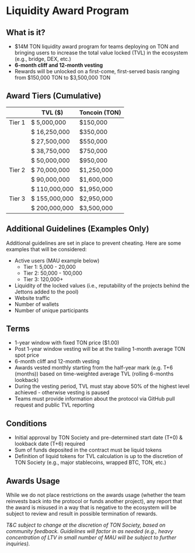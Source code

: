 # **Liquidity Award Program**

## What is it?

- $14M TON liquidity award program for teams deploying on TON and bringing users to increase the total value locked (TVL) in the ecosystem (e.g., bridge, DEX, etc.)
- **6-month cliff and 12-month vesting**
- Rewards will be unlocked on a first-come, first-served basis ranging from $150,000 TON to $3,500,000 TON 

## Award Tiers (Cumulative)

|        | TVL ($)       | Toncoin (TON) |
| ------ | ------------- | ------------- |
| Tier 1 | $ 5,000,000   | $150,000      |
|        | $ 16,250,000  | $350,000      |
|        | $ 27,500,000  | $550,000      |
|        | $ 38,750,000  | $750,000      |
|        | $ 50,000,000  | $950,000      |
| Tier 2 | $ 70,000,000  | $1,250,000    |
|        | $ 90,000,000  | $1,600,000    |
|        | $ 110,000,000 | $1,950,000    |
| Tier 3 | $ 155,000,000 | $2,950,000    |
|        | $ 200,000,000 | $3,500,000    |

## Additional Guidelines (Examples Only)

Additional guidelines are set in place to prevent cheating. Here are some examples that will be considered:

- Active users (MAU example below)
  - Tier 1: 5,000 - 20,000
  - Tier 2: 50,000 - 100,000
  - Tier 3: 120,000+
- Liquidity of the locked values (i.e., reputability of the projects behind the Jettons added to the pool)
- Website traffic
- Number of wallets
- Number of unique participants

## Terms

- 1-year window with fixed TON price ($1.00)
- Post 1-year window vesting will be at the trailing 1-month average TON spot price
- 6-month cliff and 12-month vesting
- Awards vested monthly starting from the half-year mark (e.g. T+6 (months)) based on time-weighted average TVL (rolling 6-months lookback)
- During the vesting period, TVL must stay above 50% of the highest level achieved - otherwise vesting is paused
- Teams must provide information about the protocol via GitHub pull request and public TVL reporting  

## Conditions

- Initial approval by TON Society and pre-determined start date (T+0) & lookback date (T+6) required
- Sum of funds deposited in the contract must be liquid tokens 
- Definition of liquid tokens for TVL calculation is up to the discretion of TON Society (e.g., major stablecoins, wrapped BTC, TON, etc.)

## Awards Usage

While we do not place restrictions on the awards usage (whether the team reinvests back into the protocol or funds another project), any report that the award is misused in a way that is negative to the ecosystem will be subject to review and result in possible termination of rewards.

*T&C subject to change at the discretion of TON Society, based on community feedback.* *Guidelines will factor in as needed (e.g., heavy concentration of LTV in small number of MAU will be subject to further inquiries).*
